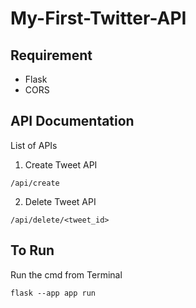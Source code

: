 # My-First-Twitter-API


## Requirement
* Flask
* CORS

## API Documentation

List of APIs
1. Create Tweet API
```
/api/create
```
2.  Delete Tweet API
```
/api/delete/<tweet_id>
```
## To Run 

Run the cmd from Terminal
```
flask --app app run
```

